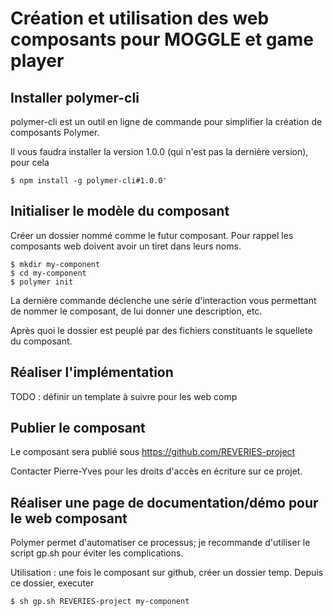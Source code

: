 # Création et utilisation des web composants pour MOGGLE et game player


## Installer polymer-cli

polymer-cli est un outil en ligne de commande pour simplifier la création de composants Polymer. 

Il vous faudra installer la version 1.0.0 (qui n'est pas la dernière version), pour cela 

`$ npm install -g polymer-cli#1.0.0'`

## Initialiser le modèle du composant

Créer un dossier nommé comme le futur composant. Pour rappel les composants web doivent avoir un tiret dans leurs noms. 

```
$ mkdir my-component
$ cd my-component
$ polymer init
```

La dernière commande déclenche une série d'interaction vous permettant de nommer le composant, de lui donner une description, etc.

Après quoi le dossier est peuplé par des fichiers constituants le squellete du composant.

## Réaliser l'implémentation

TODO : définir un template à suivre pour les web comp

## Publier le composant

Le composant sera publié sous https://github.com/REVERIES-project

Contacter Pierre-Yves pour les droits d'accès en écriture sur ce projet. 

## Réaliser une page de documentation/démo pour le web composant

Polymer permet d'automatiser ce processus; je recommande d'utiliser le script gp.sh pour éviter les complications. 

Utilisation : une fois le composant sur github, créer un dossier temp. Depuis ce dossier, executer 

`$ sh gp.sh REVERIES-project my-component`





